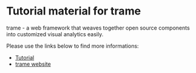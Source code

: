 # Tutorial material for trame

trame - a web framework that weaves together open source components into customized visual analytics easily.

Please use the links below to find more informations:
- [Tutorial](https://kitware.github.io/trame/docs/tutorial.html)
- [trame website](https://kitware.github.io/trame/)

